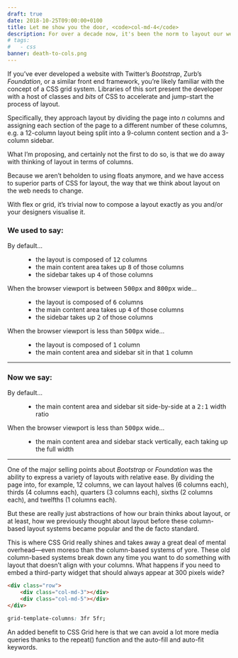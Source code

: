```yaml
---
draft: true
date: 2018-10-25T09:00:00+0100
title: Let me show you the door, <code>col-md-4</code>
description: For over a decade now, it's been the norm to layout our websites with a system in CSS that divides the page into columns and defines the width for components based on the number of columns it should take up. I'm proposing we drop arbitrary numbers of columns and write CSS that reflects exactly what we want without roundabout definitions imposed by a column-based layout.
# tags:
#   - css
banner: death-to-cols.png
---
```


If you’ve ever developed a website with Twitter’s *Bootstrap*, Zurb’s *Foundation*, or a similar front end framework, you’re likely familiar with the concept of a CSS grid system. Libraries of this sort present the developer with a host of classes and *bits* of CSS to accelerate and jump-start the process of layout.

Specifically, they approach layout by dividing the page into <var>n</var> columns and assigning each section of the page to a different number of these columns, e.g. a 12-column layout being split into a 9-column content section and a 3-column sidebar.

What I’m proposing, and certainly not the first to do so, is that we do away with thinking of layout in terms of columns.

Because we aren’t beholden to using floats anymore, and we have access to superior parts of CSS for layout, the way that we think about layout on the web needs to change.

With flex or grid, it’s trivial now to compose a layout exactly as you and/or your designers visualise it.

### We used to say:

<dl>
    <dt>By default…</dt>
    <dd>
        <ul>
            <li>the layout is composed of <samp>12</samp> columns</li>
            <li>the main content area takes up <samp>8</samp> of those columns</li>
            <li>the sidebar takes up <samp>4</samp> of those columns</li>
        </ul>
    </dd>
    <dt>When the browser viewport is between <samp>500px</samp> and <samp>800px</samp> wide…</dt>
    <dd>
        <ul>
            <li>the layout is composed of <samp>6</samp> columns</li>
            <li>the main content area takes up <samp>4</samp> of those columns</li>
            <li>the sidebar takes up <samp>2</samp> of those columns</li>
        </ul>
    </dd>
    <dt>When the browser viewport is less than <samp>500px</samp> wide…</dt>
    <dd>
        <ul>
            <li>the layout is composed of <samp>1</samp> column</li>
            <li>the main content area and sidebar sit in that <samp>1</samp> column</li>
        </ul>
    </dd>
</dl>

--------

### Now we say:

<dl>
    <dt>By default…</dt>
    <dd>
        <ul>
            <li>the main content area and sidebar sit side-by-side at a <samp>2:1</samp> width ratio</li>
        </ul>
    </dd>
    <dt>When the browser viewport is less than <samp>500px</samp> wide…</dt>
    <dd>
        <ul>
            <li>the main content area and sidebar stack vertically, each taking up the full width</li>
        </ul>
    </dd>
</dl>

--------

One of the major selling points about *Bootstrap* or *Foundation* was the ability to express a variety of layouts with relative ease. By dividing the page into, for example, 12 columns, we can layout halves (6 columns each), thirds (4 columns each), quarters (3 columns each), sixths (2 columns each), and twelfths (1 columns each).

But these are really just abstractions of how our brain thinks about layout, or at least, how we previously thought about layout before these column-based layout systems became popular and the de facto standard.

This is where CSS Grid really shines and takes away a great deal of mental overhead—even moreso than the column-based systems of yore. These old column-based systems break down any time you want to do something with layout that doesn’t align with your columns. What happens if you need to embed a third-party widget that should always appear at 300 pixels wide?

```html
<div class="row">
    <div class="col-md-3"></div>
    <div class="col-md-5"></div>
</div>
```

```css
grid-template-columns: 3fr 5fr;
```

An added benefit to CSS Grid here is that we can avoid a lot more media queries thanks to the repeat() function and the auto-fill and auto-fit keywords.

